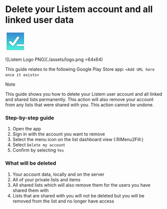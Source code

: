 ﻿# Delete your Listem account and all linked user data

<img src="./assets/logo.png" alt="Listem logo" width="64" height="64" />

![Listem Logo PNG](./assets/logo.png =64x64)

This guide relates to the following Google Play Store app: `<Add URL here once it exists>`

> [!NOTE]
> This guide shows you how to delete your Listem user account and all linked and shared lists permanently. This action
> will also remove your account from any lists that were shared with you. This action cannot be undone.

### Step-by-step guide

1. Open the app
2. Sign in with the account you want to remove
3. Select the menu icon on the list dashboard view (:RiMenu2Fill:)
4. Select `Delete my account`
5. Confirm by selecting `Yes`

### What will be deleted

1. Your account data, locally and on the server
2. All of your private lists and items
3. All shared lists which will also remove them for the users you have shared them with
4. Lists that are shared with you will not be deleted but you will be removed from the list and no longer have access